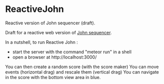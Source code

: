# ReactiveJohn
Reactive version of John sequencer (draft).

Draft for a reactive web version of [John sequencer](http://vincentgoudard.com/john/).


In a nutshell, to run Reactive John :
- start the server with the command "meteor run" in a shell
- open a browser at http://localhost:3000/

You can then create a random score (with the score maker)
You can move events (horizontal drag) and rescale them (vertical drag)
You can navigate in the score with the bottom view area in blue.
